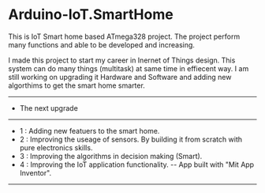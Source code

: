 # Arduino-IoT.SmartHome
This is IoT Smart home based ATmega328 project. The project perform many functions and able to be developed and increasing.

I made this project to start my career in Inernet of Things design.
This system can do many things (multitask) at same time in effiecent way. 
I am still working on upgrading it Hardware and Software and adding new algorthims to get the smart home smarter.

* *****************************************************************************************************  
- The next upgrade                                                                                     
* *****************************************************************************************************  
* 1 : Adding new featuers to the smart home.                                                        
* 2 : Improving the useage of sensors. By building it from scratch with pure electronics skills.    
* 3 : Improving the algorithms in decision making (Smart).                                          
* 4 : Improving the IoT application functionality. -- App built with "Mit App Inventor".            
* *****************************************************************************************************  

